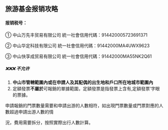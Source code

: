 ## 旅游基金报销攻略

#### 报销税号：

① 中山万先丰贸易有限公司 統一社會信用代碼：914420005723691371

② 中山华定科技有限公司 統一社會信用代碼：91442000MA4UWX9623

③ 中山快享成贸易有限公司 統一社會信用代碼：91442000MA55NK2Q61

##### ❌❌❌ 不允许

1. **中山市管轄範圍內或在申請人及其配偶的出生地和戶口所在地城市範圍內**
2. 定額發票**不屬於**可報銷的單據範圍，定額發票是指發票上含有‚定額發票‛字眼的票據。



申請報銷的門票數量需要和申請出游的人數相符，如出現門票數量或門票對應的人數超過申請出游人數的情

況，費用需要拆分，按照實際出行人數計算。